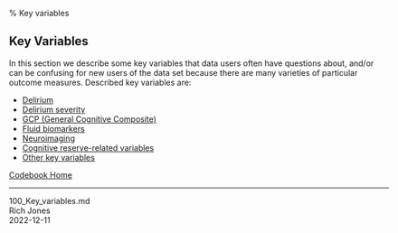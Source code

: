 % Key variables
<body style="margin: auto; max-width: 48em;">
</body>


## Key Variables

In this section we describe some key variables that data users often have questions about, and/or can be confusing for new users of the data set because there are many varieties of particular outcome measures. Described key variables are:

- [Delirium](https://quantsci.s3.amazonaws.com/Work/SAGES/SAGES1_Online_Codebook_Files/101_Key_variables_delirium.html)
- [Delirium severity](https://quantsci.s3.amazonaws.com/Work/SAGES/SAGES1_Online_Codebook_Files/102_Key_variables_delirium-severity.html)
- [GCP (General Cognitive Composite)](https://quantsci.s3.amazonaws.com/Work/SAGES/SAGES1_Online_Codebook_Files/103_Key_variables_gcp.html)
- [Fluid biomarkers](https://quantsci.s3.amazonaws.com/Work/SAGES/SAGES1_Online_Codebook_Files/104_Key_variables_fluid_biomarkers.html)
- [Neuroimaging](https://quantsci.s3.amazonaws.com/Work/SAGES/SAGES1_Online_Codebook_Files/105_Key_variables_neuroimaging.html)
- [Cognitive reserve-related variables](https://quantsci.s3.amazonaws.com/Work/SAGES/SAGES1_Online_Codebook_Files/106_Key_variables_cognitive_reserve_related_variables.html)
- [Other key variables](https://quantsci.s3.amazonaws.com/Work/SAGES/SAGES1_Online_Codebook_Files/107_Key_variables_other.html)


[Codebook Home](https://quantsci.s3.amazonaws.com/Work/SAGES/SAGES1_Online_Codebook_Files/010_Navigation.html)

---
100_Key_variables.md<br>
Rich Jones<br>
2022-12-11<br>

